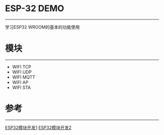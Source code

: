 # ESP-32 DEMO
---
学习ESP32 WROOM的基本的功能使用
# 模块
---
- WIFI TCP
- WIFI UDP
- WIFI MQTT
- WIFI AP
- WIFI STA

# 参考
---
[ESP32模块开发1](https://blog.csdn.net/naisu_kun/category_8449560.html)
[ESP32模块开发2](https://blog.csdn.net/aspiration_h/category_10188549.html)